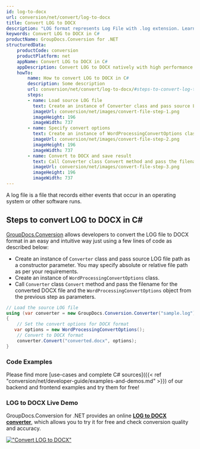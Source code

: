 ```yaml
---
id: log-to-docx
url: conversion/net/convert/log-to-docx
title: Convert LOG to DOCX
description: "LOG format represents Log File with .log extension. Learn how to convert LOG to DOCX file programmatically in C# language using GroupDocs.Conversion for .NET library."
keywords: Convert LOG to DOCX in C#
productName: GroupDocs.Conversion for .NET
structuredData:
    productCode: conversion
    productPlatform: net
    appName: Convert LOG to DOCX in C#
    appDescription: Convert LOG to DOCX natively with high performance using C# language and server side GroupDocs.Conversion for .NET APIs, without the use of any software like Microsoft or Open Office.
    howTo:
        name: How to convert LOG to DOCX in C# 
        description: Some description
        url: conversion/net/convert/log-to-docx/#steps-to-convert-log-to-docx-in-c
        steps:
        - name: Load source LOG file 
          text: Create an instance of Converter class and pass source LOG file path as a constructor parameter. You may specify absolute or relative file path as per your requirements. 
          imageUrl: conversion/net/images/convert-file-step-1.png
          imageHeight: 196
          imageWidth: 737
        - name: Specify convert options 
          text: Create an instance of WordProcessingConvertOptions class.
          imageUrl: conversion/net/images/convert-file-step-2.png
          imageHeight: 196
          imageWidth: 737
        - name: Convert to DOCX and save result 
          text: Call Converter class Convert method and pass the filename for the converted HTML file and the WordProcessingConvertOptions object from the previous step as parameters.
          imageUrl: conversion/net/images/convert-file-step-3.png
          imageHeight: 196
          imageWidth: 737
---
```


A log file is a file that records either events that occur in an operating system or other software runs.

## Steps to convert LOG to DOCX in C#

[GroupDocs.Conversion](https://products.groupdocs.com/conversion/net) allows developers to convert the LOG file to DOCX format in an easy and intuitive way just using a few lines of code as described below:

* Create an instance of `Converter` class and pass source LOG file path as a constructor parameter. You may specify absolute or relative file path as per your requirements. 
* Create an instance of `WordProcessingConvertOptions` class.
* Call `Converter` class `Convert` method and pass the filename for the converted DOCX file and the `WordProcessingConvertOptions` object from the previous step as parameters.

```csharp
// Load the source LOG file
using (var converter = new GroupDocs.Conversion.Converter("sample.log"))
{
    // Set the convert options for DOCX format
   var options = new WordProcessingConvertOptions();
    // Convert to DOCX format
    converter.Convert("converted.docx", options);
}
```

### Code Examples

Please find more [use-cases and complete C# sources]({{< ref "conversion/net/developer-guide/examples-and-demos.md" >}}) of our backend and frontend examples and try them for free!

### LOG to DOCX Live Demo

GroupDocs.Conversion for .NET provides an online [**LOG to DOCX converter**](https://products.groupdocs.app/conversion/log-to-docx), which allows you to try it for free and check conversion quality and accuracy.

[!["Convert LOG to DOCX"](conversion/net/images/convert-to-docx/convert-log-to-docx.png)](https://products.groupdocs.app/conversion/log-to-docx)